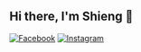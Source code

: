## Hi there, I'm Shieng 👋


[![Facebook](https://img.shields.io/badge/Facebook-%231877F2.svg?logo=Facebook&logoColor=white)](https://facebook.com/https://www.facebook.com/nhattan811010/) 
[![Instagram](https://img.shields.io/badge/Instagram-%23E4405F.svg?logo=Instagram&logoColor=white)](https://instagram.com/https://www.instagram.com/ntann.204/) 
<!-- Proudly created with GPRM ( https://gprm.itsvg.in ) -->
